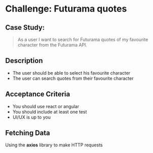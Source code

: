 # Challenge: Futurama quotes

## Case Study:
>As a user I want to search for Futurama quotes of my favourite character from the 
Futurama API.

## Description
- The user should be able to select his favourite character
- The user can search quotes from their favourite character

## Acceptance Criteria
- You should use react or angular
- You should include at least one test
- UI/UX is up to you

## Fetching Data

Using the **axios** library to make HTTP requests

